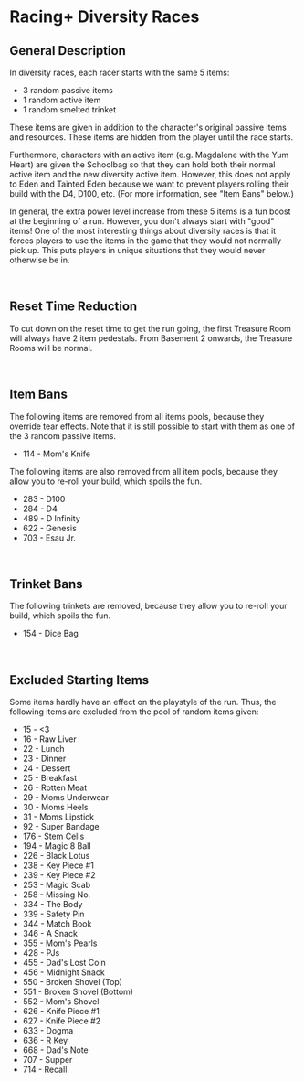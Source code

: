 # Racing+ Diversity Races

<!-- markdownlint-disable MD033 -->

## General Description

In diversity races, each racer starts with the same 5 items:

- 3 random passive items
- 1 random active item
- 1 random smelted trinket

These items are given in addition to the character's original passive items and resources. These items are hidden from the player until the race starts.

Furthermore, characters with an active item (e.g. Magdalene with the Yum Heart) are given the Schoolbag so that they can hold both their normal active item and the new diversity active item. However, this does not apply to Eden and Tainted Eden because we want to prevent players rolling their build with the D4, D100, etc. (For more information, see "Item Bans" below.)

In general, the extra power level increase from these 5 items is a fun boost at the beginning of a run. However, you don't always start with "good" items! One of the most interesting things about diversity races is that it forces players to use the items in the game that they would not normally pick up. This puts players in unique situations that they would never otherwise be in.

<br>

## Reset Time Reduction

To cut down on the reset time to get the run going, the first Treasure Room will always have 2 item pedestals. From Basement 2 onwards, the Treasure Rooms will be normal.

<br>

## Item Bans

The following items are removed from all items pools, because they override tear effects. Note that it is still possible to start with them as one of the 3 random passive items.

- 114 - Mom's Knife

The following items are also removed from all item pools, because they allow you to re-roll your build, which spoils the fun.

- 283 - D100
- 284 - D4
- 489 - D Infinity
- 622 - Genesis
- 703 - Esau Jr.

<br>

## Trinket Bans

The following trinkets are removed, because they allow you to re-roll your build, which spoils the fun.

- 154 - Dice Bag

<br>

## Excluded Starting Items

Some items hardly have an effect on the playstyle of the run. Thus, the following items are excluded from the pool of random items given:

- 15 - <3
- 16 - Raw Liver
- 22 - Lunch
- 23 - Dinner
- 24 - Dessert
- 25 - Breakfast
- 26 - Rotten Meat
- 29 - Moms Underwear
- 30 - Moms Heels
- 31 - Moms Lipstick
- 92 - Super Bandage
- 176 - Stem Cells
- 194 - Magic 8 Ball
- 226 - Black Lotus
- 238 - Key Piece #1
- 239 - Key Piece #2
- 253 - Magic Scab
- 258 - Missing No.
- 334 - The Body
- 339 - Safety Pin
- 344 - Match Book
- 346 - A Snack
- 355 - Mom's Pearls
- 428 - PJs
- 455 - Dad's Lost Coin
- 456 - Midnight Snack
- 550 - Broken Shovel (Top)
- 551 - Broken Shovel (Bottom)
- 552 - Mom's Shovel
- 626 - Knife Piece #1
- 627 - Knife Piece #2
- 633 - Dogma
- 636 - R Key
- 668 - Dad's Note
- 707 - Supper
- 714 - Recall

<br>
